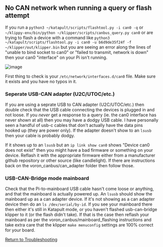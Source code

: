 ## No CAN network when running a query or flash attempt

If you run a `python3 ~/katapult/scripts/flashtool.py -i can0 -q` or `~/klippy-env/bin/python ~/klipper/scripts/canbus_query.py can0` or are trying to flash a device with a command like `python3 ~/katapult/scripts/flashtool.py -i can0 -u b6d9de35f24f -f ~/klipper/out/klipper.bin` but you are seeing an error along the lines of "unable to bind socket to can0" or "failed to transmit, network is down" then your can0 "interface" on your Pi isn't running.

![image](https://user-images.githubusercontent.com/124253477/235117239-009ab013-d9ba-4524-81d4-a73c8990c2a7.png)

First thing to check is your `/etc/network/interfaces.d/can0` file. Make sure it exists and you have no typos in it.

### Seperate USB-CAN adapter (U2C/UTOC/etc.)

If you are using a seprate USB to CAN adapter (U2C/UTOC/etc.) then double check that the USB cable connecting the devices is plugged in and not loose. If you _never_ get a response to a query (ie. the can0 interface has never shown at all) then you may have a dodgy USB cable. I have personally seen a handful of usb-c cables that don't actually have the data pins hooked up (they are power only). If the adapter doesn't show to an `lsusb` then your cable is probably dodgy.

If it shows up to an `lsusb` but an `ip link show can0` shows "Device can0 does not exist" then you might have a bad firmware or something on your device. Reflash it with the appropriate firmware either from a manufacturer github repository or other source (like candlelight). If there are instructions back on the voron_canbus/can_adapter folder then follow those.

### USB-CAN-Bridge mode mainboard

Check that the Pi-to-mainboard USB cable hasn't come loose or anything, and that the mainboard is actually powered up. An `lsusb` should show the mainboard up as a can adapter device. If it's not showing as a can adapter device then do an `ls /dev/serial/by-id`. If you see your mainboard there then either it's still in Katapult mode, or you haven't flashed usb-can-bridge klipper to it (or the flash didn't take). If that is the case then reflash your mainboard as per the voron_canbus/mainboard_flashing instructions and take extra care that the klipper `make menuconfig` settings are 100% correct for your board.

[Return to Troubleshooting](https://github.com/Esoterical/voron_canbus/tree/main/troubleshooting)
